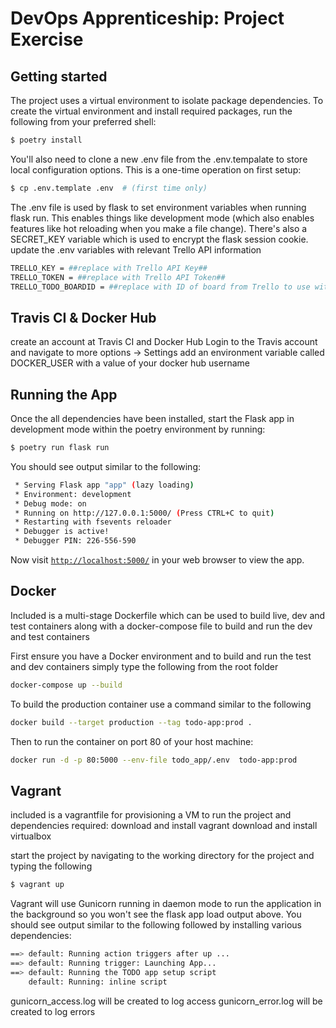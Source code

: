 # DevOps Apprenticeship: Project Exercise

## Getting started

The project uses a virtual environment to isolate package dependencies. To create the virtual environment and install required packages, run the following from your preferred shell:


```bash
$ poetry install
```
You'll also need to clone a new .env file from the .env.tempalate to store local configuration options. This is a one-time operation on first setup:
```bash
$ cp .env.template .env  # (first time only)
```
The .env file is used by flask to set environment variables when running flask run. This enables things like development mode (which also enables features like hot reloading when you make a file change). There's also a SECRET_KEY variable which is used to encrypt the flask session cookie.
update the .env variables with relevant Trello API information

```bash
TRELLO_KEY = ##replace with Trello API Key##
TRELLO_TOKEN = ##replace with Trello API Token##
TRELLO_TODO_BOARDID = ##replace with ID of board from Trello to use with this app##

```

## Travis CI & Docker Hub
create an account at Travis CI and Docker Hub
Login to the Travis account and navigate to more options -> Settings
add an environment variable called DOCKER_USER with a value of your docker hub username

## Running the App

Once the all dependencies have been installed, start the Flask app in development mode within the poetry environment by running:
```bash
$ poetry run flask run
```

You should see output similar to the following:
```bash
 * Serving Flask app "app" (lazy loading)
 * Environment: development
 * Debug mode: on
 * Running on http://127.0.0.1:5000/ (Press CTRL+C to quit)
 * Restarting with fsevents reloader
 * Debugger is active!
 * Debugger PIN: 226-556-590
```
Now visit [`http://localhost:5000/`](http://localhost:5000/) in your web browser to view the app.

## Docker 
Included is a multi-stage Dockerfile which can be used to build live, dev and test containers along with a docker-compose file to build and run the dev and test containers

First ensure you have a Docker environment and to build and run the test and dev containers simply type the following from the root folder
```bash
docker-compose up --build
```

To build the production container use a command similar to the following 
```bash
docker build --target production --tag todo-app:prod .
```
Then to run the container on port 80 of your host machine:
```bash
docker run -d -p 80:5000 --env-file todo_app/.env  todo-app:prod
```

## Vagrant 
included is a vagrantfile for provisioning a VM to run the project and dependencies
required:
download and install vagrant
download and install virtualbox

start the project by navigating to the working directory for the project and typing the following
```bash
$ vagrant up
```
Vagrant will use Gunicorn running in daemon mode to run the application in the background so you won't see the flask app load output above.
You should see output similar to the following followed by installing various dependencies:
```bash
==> default: Running action triggers after up ...
==> default: Running trigger: Launching App...
==> default: Running the TODO app setup script
    default: Running: inline script
```

gunicorn_access.log will be created to log access
gunicorn_error.log will be created to log errors